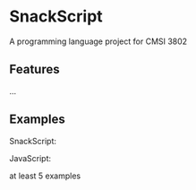 # SnackScript
A programming language project for CMSI 3802


## Features

...

## Examples

SnackScript:



JavaScript:



at least 5 examples